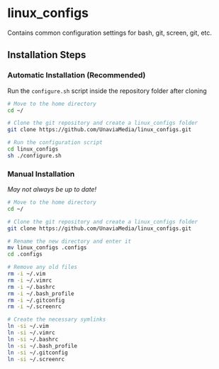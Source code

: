 # linux_configs
Contains common configuration settings for bash, git, screen, git, etc.

## Installation Steps

### Automatic Installation (Recommended)
Run the `configure.sh` script inside the repository folder after cloning

```bash
# Move to the home directory
cd ~/

# Clone the git repository and create a linux_configs folder
git clone https://github.com/UnaviaMedia/linux_configs.git

# Run the configuration script
cd linux_configs
sh ./configure.sh
```

### Manual Installation
*May not always be up to date!*

```bash
# Move to the home directory
cd ~/

# Clone the git repository and create a linux_configs folder
git clone https://github.com/UnaviaMedia/linux_configs.git

# Rename the new directory and enter it
mv linux_configs .configs
cd .configs

# Remove any old files
rm -i ~/.vim
rm -i ~/.vimrc
rm -i ~/.bashrc
rm -i ~/.bash_profile
rm -i ~/.gitconfig
rm -i ~/.screenrc

# Create the necessary symlinks
ln -si ~/.vim
ln -si ~/.vimrc
ln -si ~/.bashrc
ln -si ~/.bash_profile
ln -si ~/.gitconfig
ln -si ~/.screenrc
```
